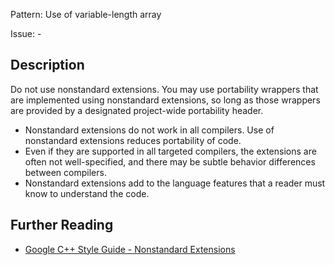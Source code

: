 Pattern: Use of variable-length array

Issue: -

## Description

Do not use nonstandard extensions. You may use portability wrappers that are implemented using nonstandard extensions, so long as those wrappers are provided by a designated project-wide portability header.

  - Nonstandard extensions do not work in all compilers. Use of nonstandard extensions reduces portability of code.
  - Even if they are supported in all targeted compilers, the extensions are often not well-specified, and there may be subtle behavior differences between compilers.
  - Nonstandard extensions add to the language features that a reader must know to understand the code.

## Further Reading

* [Google C++ Style Guide - Nonstandard Extensions](https://google.github.io/styleguide/cppguide.html#Nonstandard_Extensions)